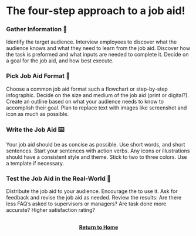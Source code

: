 # The four-step approach to a job aid!


<h3>Gather Information 📰</h3>

Identify the target audience. Interview employees to discover what the audience knows and what they need to learn from the job aid. Discover how the task is preformed and what
inputs are needed to complete it. Decide on a goal for the job aid, and how best execute.

<h3>Pick Job Aid Format 💭</h3>


Choose a common job aid format such a flowchart or step-by-step infographic. Decide on the size and medium of the job aid (print or digital?). Create an outline based on what your audience needs to know to accomplish their goal. Plan to replace text with images like screenshot and icon as much as possible.

<h3>Write the Job Aid ⌨️</h3>

Your job aid should be as concise as possible. Use short words, and short sentences. Start your sentences with action verbs. Any icons or illustrations should have a consistent style and theme. Stick to two to three colors. Use a template if necessary.

<h3>Test the Job Aid in the Real-World 📲</h3>

Distribute the job aid to your audience. Encourage the to use it. Ask for feedback and revise the job aid as needed. Review the results: Are there less FAQ’s asked to supervisors or managers? Are task done more accurate? Higher satisfaction rating?

<h2></h2>
<p align="center">
  <a href="https://github.com/rlangc/Test_RCL.git"><b>Return to Home</b></a>
